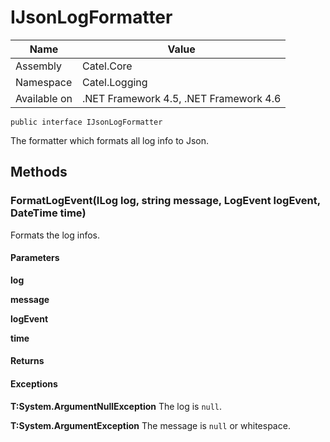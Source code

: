 

# IJsonLogFormatter

Name|Value
---|---
Assembly|Catel.Core
Namespace|Catel.Logging
Available on|.NET Framework 4.5, .NET Framework 4.6

```
public interface IJsonLogFormatter
```

The formatter which formats all log info to Json.



## Methods

### FormatLogEvent(ILog log, string message, LogEvent logEvent, DateTime time)

Formats the log infos.

#### Parameters

**log**

**message**

**logEvent**

**time**

#### Returns

#### Exceptions

**T:System.ArgumentNullException**
The log is ```null```.

**T:System.ArgumentException**
The message is ```null``` or whitespace.



